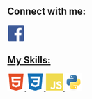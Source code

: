 

<!--
**LeonardoSaes/LeonardoSaes** is a ✨ _special_ ✨ repository because its `README.md` (this file) appears on your GitHub profile.

Here are some ideas to get you started:

- 🔭 I’m currently working on ...
- 🌱 I’m currently learning ...
- 👯 I’m looking to collaborate on ...
- 🤔 I’m looking for help with ...
- 💬 Ask me about ...
- 📫 How to reach me: ...
- 😄 Pronouns: ...
- ⚡ Fun fact: ...
-->
## Connect with me: 
<a href="https://www.facebook.com/leonardo.saes.50/" target="blank"/>
<img align="center" alt="leonardo-facebook" width="40" height="40" src="https://raw.githubusercontent.com/devicons/devicon/master/icons/facebook/facebook-plain.svg"/>

## My Skills:
<img src="https://raw.githubusercontent.com/devicons/devicon/master/icons/html5/html5-plain.svg" height="40" width="40" style="max-width:100%;"></img>
<img src="https://raw.githubusercontent.com/devicons/devicon/master/icons/css3/css3-plain.svg" height="40" width="40" style="max-width:100%;"></img>
<img src="https://raw.githubusercontent.com/devicons/devicon/master/icons/javascript/javascript-plain.svg" height="40" width="40" style="max-width:100%;"></img>
<img src="https://raw.githubusercontent.com/devicons/devicon/master/icons/python/python-original.svg" height="40" width="40" style="max-width:100%;"></img>


